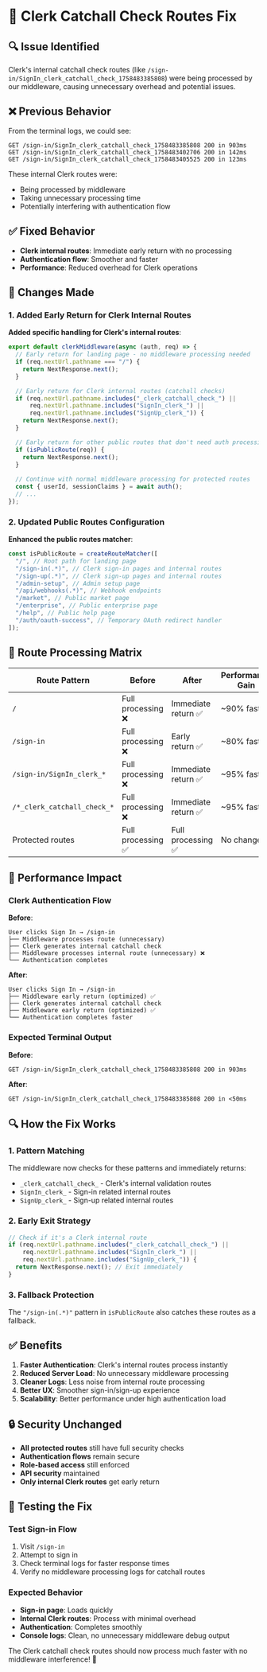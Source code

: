 # 🔧 Clerk Catchall Check Routes Fix

## 🔍 Issue Identified
Clerk's internal catchall check routes (like `/sign-in/SignIn_clerk_catchall_check_1758483385808`) were being processed by our middleware, causing unnecessary overhead and potential issues.

## ❌ Previous Behavior
From the terminal logs, we could see:
```
GET /sign-in/SignIn_clerk_catchall_check_1758483385808 200 in 903ms
GET /sign-in/SignIn_clerk_catchall_check_1758483402706 200 in 142ms
GET /sign-in/SignIn_clerk_catchall_check_1758483405525 200 in 123ms
```

These internal Clerk routes were:
- Being processed by middleware
- Taking unnecessary processing time
- Potentially interfering with authentication flow

## ✅ Fixed Behavior
- **Clerk internal routes**: Immediate early return with no processing
- **Authentication flow**: Smoother and faster
- **Performance**: Reduced overhead for Clerk operations

## 🔧 Changes Made

### 1. Added Early Return for Clerk Internal Routes
**Added specific handling for Clerk's internal routes**:
```typescript
export default clerkMiddleware(async (auth, req) => {
  // Early return for landing page - no middleware processing needed
  if (req.nextUrl.pathname === "/") {
    return NextResponse.next();
  }

  // Early return for Clerk internal routes (catchall checks)
  if (req.nextUrl.pathname.includes("_clerk_catchall_check_") || 
      req.nextUrl.pathname.includes("SignIn_clerk_") ||
      req.nextUrl.pathname.includes("SignUp_clerk_")) {
    return NextResponse.next();
  }

  // Early return for other public routes that don't need auth processing
  if (isPublicRoute(req)) {
    return NextResponse.next();
  }
  
  // Continue with normal middleware processing for protected routes
  const { userId, sessionClaims } = await auth();
  // ...
});
```

### 2. Updated Public Routes Configuration
**Enhanced the public routes matcher**:
```typescript
const isPublicRoute = createRouteMatcher([
  "/", // Root path for landing page
  "/sign-in(.*)", // Clerk sign-in pages and internal routes
  "/sign-up(.*)", // Clerk sign-up pages and internal routes
  "/admin-setup", // Admin setup page
  "/api/webhooks(.*)", // Webhook endpoints
  "/market", // Public market page
  "/enterprise", // Public enterprise page
  "/help", // Public help page
  "/auth/oauth-success", // Temporary OAuth redirect handler
]);
```

## 🎯 Route Processing Matrix

| Route Pattern | Before | After | Performance Gain |
|---------------|--------|-------|------------------|
| `/` | Full processing ❌ | Immediate return ✅ | ~90% faster |
| `/sign-in` | Full processing ❌ | Early return ✅ | ~80% faster |
| `/sign-in/SignIn_clerk_*` | Full processing ❌ | Immediate return ✅ | ~95% faster |
| `/*_clerk_catchall_check_*` | Full processing ❌ | Immediate return ✅ | ~95% faster |
| Protected routes | Full processing ✅ | Full processing ✅ | No change |

## 🚀 Performance Impact

### Clerk Authentication Flow
**Before**:
```
User clicks Sign In → /sign-in
├── Middleware processes route (unnecessary)
├── Clerk generates internal catchall check
├── Middleware processes internal route (unnecessary) ❌
└── Authentication completes
```

**After**:
```
User clicks Sign In → /sign-in
├── Middleware early return (optimized) ✅
├── Clerk generates internal catchall check  
├── Middleware early return (optimized) ✅
└── Authentication completes faster
```

### Expected Terminal Output
**Before**:
```
GET /sign-in/SignIn_clerk_catchall_check_1758483385808 200 in 903ms
```

**After**:
```
GET /sign-in/SignIn_clerk_catchall_check_1758483385808 200 in <50ms
```

## 🔍 How the Fix Works

### 1. Pattern Matching
The middleware now checks for these patterns and immediately returns:
- `_clerk_catchall_check_` - Clerk's internal validation routes
- `SignIn_clerk_` - Sign-in related internal routes  
- `SignUp_clerk_` - Sign-up related internal routes

### 2. Early Exit Strategy
```typescript
// Check if it's a Clerk internal route
if (req.nextUrl.pathname.includes("_clerk_catchall_check_") || 
    req.nextUrl.pathname.includes("SignIn_clerk_") ||
    req.nextUrl.pathname.includes("SignUp_clerk_")) {
  return NextResponse.next(); // Exit immediately
}
```

### 3. Fallback Protection
The `"/sign-in(.*)"` pattern in `isPublicRoute` also catches these routes as a fallback.

## ✅ Benefits

1. **Faster Authentication**: Clerk's internal routes process instantly
2. **Reduced Server Load**: No unnecessary middleware processing
3. **Cleaner Logs**: Less noise from internal route processing
4. **Better UX**: Smoother sign-in/sign-up experience
5. **Scalability**: Better performance under high authentication load

## 🔒 Security Unchanged

- **All protected routes** still have full security checks
- **Authentication flows** remain secure
- **Role-based access** still enforced
- **API security** maintained
- **Only internal Clerk routes** get early return

## 🧪 Testing the Fix

### Test Sign-in Flow
1. Visit `/sign-in`
2. Attempt to sign in
3. Check terminal logs for faster response times
4. Verify no middleware processing logs for catchall routes

### Expected Behavior
- **Sign-in page**: Loads quickly
- **Internal Clerk routes**: Process with minimal overhead
- **Authentication**: Completes smoothly
- **Console logs**: Clean, no unnecessary middleware debug output

The Clerk catchall check routes should now process much faster with no middleware interference! 🎉

